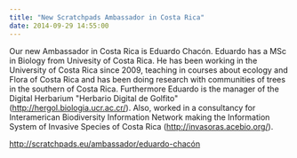```yaml
---
title: "New Scratchpads Ambassador in Costa Rica"
date: 2014-09-29 14:55:00
---
```


Our new Ambassador in Costa Rica is Eduardo Chacón. Eduardo has a MSc in Biology from Univesity of Costa Rica. He has been working in the University of Costa Rica since 2009, teaching in courses about ecology and Flora of Costa Rica and has been doing research with communities of trees in the southern of Costa Rica. Furthermore Eduardo is the manager of the Digital Herbarium "Herbario Digital de Golfito" (http://hergol.biologia.ucr.ac.cr/). Also, worked in a consultancy for Interamerican Biodiversity Information Network making the Information System of Invasive Species of Costa Rica (http://invasoras.acebio.org/).

http://scratchpads.eu/ambassador/eduardo-chacón

